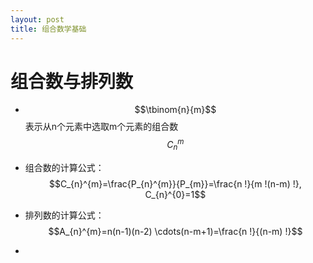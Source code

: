 ```yaml
---
layout: post
title: 组合数学基础
---
```

<script src="https://polyfill.io/v3/polyfill.min.js?features=es6"></script>
> <script id="MathJax-script" async src="https://cdn.jsdelivr.net/npm/mathjax@3/es5/tex-mml-chtml.js"></script>
# 组合数与排列数
* $$\tbinom{n}{m}$$表示从n个元素中选取m个元素的组合数$$C_n^m$$

* 组合数的计算公式：$$C_{n}^{m}=\frac{P_{n}^{m}}{P_{m}}=\frac{n !}{m !(n-m) !}, C_{n}^{0}=1$$

* 排列数的计算公式：$$A_{n}^{m}=n(n-1)(n-2) \cdots(n-m+1)=\frac{n !}{(n-m) !}$$
* 